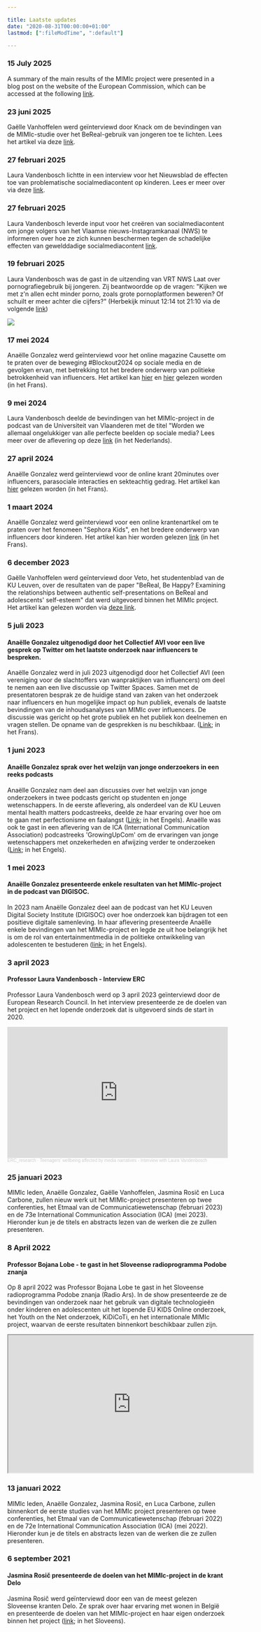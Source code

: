 ```yaml
---

title: Laatste updates
date: "2020-08-31T00:00:00+01:00"
lastmod: [":fileModTime", ":default"]

---
```


### 15 July 2025
A summary of the main results of the MIMIc project were presented in a blog post on the website of the European Commission, which can be accessed at the following [link](https://projects.research-and-innovation.ec.europa.eu/en/horizon-magazine/under-influence-how-digital-media-affects-teens).

### 23 juni 2025
Gaëlle Vanhoffelen werd geïnterviewd door Knack om de bevindingen van de MIMIc-studie over het BeReal-gebruik van jongeren toe te lichten. Lees het artikel via deze [link](https://www.knack.be/nieuws/technologie/bereal-in-vrije-val-wat-is-er-misgelopen-met-de-authentieke-sociale-media-app/).

### 27 februari 2025
Laura Vandenbosch lichtte in een interview voor het Nieuwsblad de effecten toe van problematische socialmediacontent op kinderen. Lees er meer over via deze [link](https://www.nieuwsblad.be/cnt/dmf20250227_93798586).

### 27 februari 2025
Laura Vandenbosch leverde input voor het creëren van socialmediacontent om jonge volgers van het Vlaamse nieuws-Instagramkanaal (NWS) te informeren over hoe ze zich kunnen beschermen tegen de schadelijke effecten van gewelddadige socialmediacontent [link](https://www.instagram.com/p/DGla2-eM-gb/?img_index=3&igsh=MXR4a2w3ZXhsemZuMA==).

### 19 februari 2025

Laura Vandenbosch was de gast in de uitzending van VRT NWS Laat over pornografiegebruik bij jongeren. Zij beantwoordde op de vragen: "Kijken we met z'n allen echt minder porno, zoals grote pornoplatformen beweren? Of schuilt er meer achter die cijfers?" (Herbekijk minuut 12:14 tot 21:10 via de volgende [link](https://www.vrt.be/vrtmax/a-z/vrt-nws-laat/2025/vrt-nws-laat-d20250219/))

![](/img/vrt.jpeg)

### 17 mei 2024

Anaëlle Gonzalez werd geïnterviewd voor het online magazine Causette om te praten over de beweging #Blockout2024 op sociale media en de gevolgen ervan, met betrekking tot het bredere onderwerp van politieke betrokkenheid van influencers. Het artikel kan [hier](https://www.causette.fr/societe/humeurs/le-mouvement-blockout2024-qui-appelle-a-bloquer-des-personnalites-ne-prenant-pas-position-pour-gaza-peut-il-vraiment-avoir-un-impact/) en [hier](https://www.instagram.com/p/C7EqcMHMjTY/?utm_source=ig_web_copy_link) gelezen worden (in het Frans).

### 9 mei 2024

Laura Vandenbosch deelde de bevindingen van het MIMIc-project in de podcast van de Universiteit van Vlaanderen met de titel "Worden we allemaal ongelukkiger van alle perfecte beelden op sociale media? Lees meer over de aflevering op deze [link](https://www.universiteitvanvlaanderen.be/podcast/worden-we-allemaal-ongelukkiger-van-al-die-perfecte-beelden-op-sociale-media) (in het Nederlands).

### 27 april 2024

Anaëlle Gonzalez werd geïnterviewd voor de online krant 20minutes over influencers, parasociale interacties en sekteachtig gedrag. Het artikel kan [hier](https://www.20minutes.fr/high-tech/by-the-web/4088072-20240427-tiktok-influenceurs-comme-ophenya-ligne-fine-entre-derive-sectaire-relation-parasociale) gelezen worden (in het Frans).

### 1 maart 2024

Anaëlle Gonzalez werd geïnterviewd voor een online krantenartikel om te praten over het fenomeen "Sephora Kids", en het bredere onderwerp van influencers door kinderen. Het artikel kan hier worden gelezen [link](https://www.dna.fr/magazine-lifestyle/2024/03/01/elles-ont-10-ans-et-veulent-du-retinol-les-sephora-kids-envahissent-tiktok) (in het Frans).

### 6 december 2023

Gaëlle Vanhoffelen werd geïnterviewd door Veto, het studentenblad van de KU Leuven, over de resultaten van de paper "BeReal, Be Happy? Examining the relationships between authentic self-presentations on BeReal and adolescents' self-esteem" dat werd uitgevoerd binnen het MIMIc project. Het artikel kan gelezen worden via [deze link](https://www.veto.be/onderzoek/onderzoeker-ku-leuven-vindt-verband-tussen-bereal-en-je-zelfbeeld-het-kan-jezelf-versterken-als-je-zoekende-bent/337266?fbclid=IwAR1w98Fvyj91bwks_LAZkd71GGishIwvm4o3oear-tOvT8tlOs8iKIgnBDY).

### 5 juli 2023

#### Anaëlle Gonzalez uitgenodigd door het Collectief AVI voor een live gesprek op Twitter om het laatste onderzoek naar influencers te bespreken.
Anaëlle Gonzalez werd in juli 2023 uitgenodigd door het Collectief AVI (een vereniging voor de slachtoffers van wanpraktijken van influencers) om deel te nemen aan een live discussie op Twitter Spaces. Samen met de presentatoren besprak ze de huidige stand van zaken van het onderzoek naar influencers en hun mogelijke impact op hun publiek, evenals de laatste bevindingen van de inhoudsanalyses van MIMIc over influencers. De discussie was gericht op het grote publiek en het publiek kon deelnemen en vragen stellen. De opname van de gesprekken is nu beschikbaar. ([Link](https://twitter.com/collectifAvi/status/1676674762641231878?s=20); in het Frans).

### 1 juni 2023

#### Anaëlle Gonzalez sprak over het welzijn van jonge onderzoekers in een reeks podcasts
Anaëlle Gonzalez nam deel aan discussies over het welzijn van jonge onderzoekers in twee podcasts gericht op studenten en jonge wetenschappers. In de eerste aflevering, als onderdeel van de KU Leuven mental health matters podcastreeks, deelde ze haar ervaring over hoe om te gaan met perfectionisme en faalangst ([Link](https://open.spotify.com/episode/4tHTgZXCxGqY4rGqky9tMJ?si=AhQdXNWkRn6LGtJ-FZnhnA); in het Engels). Anaëlle was ook te gast in een aflevering van de ICA (International Communication Association) podcastreeks 'GrowingUpCom' om de ervaringen van jonge wetenschappers met onzekerheden en afwijzing verder te onderzoeken ([Link](https://open.spotify.com/episode/1xSyTAKBoDGjWBbfP6ivo6?si=fee54b78db1d49a0); in het Engels).

### 1 mei 2023

#### Anaëlle Gonzalez presenteerde enkele resultaten van het MIMIc-project in de podcast van DIGISOC.
In 2023 nam Anaëlle Gonzalez deel aan de podcast van het KU Leuven Digital Society Institute (DIGISOC) over hoe onderzoek kan bijdragen tot een positieve digitale samenleving. In haar aflevering presenteerde Anaëlle enkele bevindingen van het MIMIc-project en legde ze uit hoe belangrijk het is om de rol van entertainmentmedia in de politieke ontwikkeling van adolescenten te bestuderen ([link](https://podcasters.spotify.com/pod/show/digisoc/episodes/Social-Media-and-the-Political-Self---Analle-Gonzalez-e27ek6m); in het Engels).

### 3 april 2023

#### Professor Laura Vandenbosch - Interview ERC
Professor Laura Vandenbosch werd op 3 april 2023 geïnterviewd door de European Research Council. In het interview presenteerde ze de doelen van het project en het lopende onderzoek dat is uitgevoerd sinds de start in 2020.

<iframe width="100%" height="300" scrolling="no" frameborder="no" allow="autoplay" src="https://w.soundcloud.com/player/?url=https%3A//api.soundcloud.com/tracks/1481849380&color=%23ff5500&auto_play=false&hide_related=false&show_comments=true&show_user=true&show_reposts=false&show_teaser=true&visual=true"></iframe><div style="font-size: 10px; color: #cccccc;line-break: anywhere;word-break: normal;overflow: hidden;white-space: nowrap;text-overflow: ellipsis; font-family: Interstate,Lucida Grande,Lucida Sans Unicode,Lucida Sans,Garuda,Verdana,Tahoma,sans-serif;font-weight: 100;"><a href="https://soundcloud.com/erc_research" title="ERC_research" target="_blank" style="color: #cccccc; text-decoration: none;">ERC_research</a> · <a href="https://soundcloud.com/erc_research/teenagers-wellbeing-affected-by-media-narratives-interview-with-laura-vandenbosch" title="Teenagers’ wellbeing affected by media narratives - Interview with Laura Vandenbosch" target="_blank" style="color: #cccccc; text-decoration: none;">Teenagers’ wellbeing affected by media narratives - Interview with Laura Vandenbosch</a></div>

### 25 januari 2023
MIMIc leden, Anaëlle Gonzalez, Gaëlle Vanhoffelen, Jasmina Rosič en Luca Carbone, zullen nieuw werk uit het MIMIc-project presenteren op twee conferenties, het Etmaal van de Communicatiewetenschap (februari 2023) en de 73e International Communication Association (ICA) (mei 2023). Hieronder kun je de titels en abstracts lezen van de werken die ze zullen presenteren.

### 8 April 2022

#### Professor Bojana Lobe - te gast in het Sloveense radioprogramma Podobe znanja
Op 8 april 2022 was Professor Bojana Lobe te gast in het Sloveense radioprogramma Podobe znanja (Radio Ars). In de show presenteerde ze de bevindingen van onderzoek naar het gebruik van digitale technologieën onder kinderen en adolescenten uit het lopende EU KIDS Online onderzoek, het Youth on the Net onderzoek, KiDiCoTi, en het internationale MIMIc project, waarvan de eerste resultaten binnenkort beschikbaar zullen zijn.

<html>
   <head>
      <title>HTML Video embed</title>
   </head>
   <body>
      <iframe width="560" height="315" src="https://ars.rtvslo.si/podkast/podobe-znanja/526/174862885"></iframe>
      </iframe>
   </body>
</html>

### 13 januari 2022
MIMIc leden, Anaëlle Gonzalez, Jasmina Rosič, en Luca Carbone, zullen binnenkort de eerste studies van het MIMIc project presenteren op twee conferenties, het Etmaal van de Communicatiewetenschap (februari 2022) en de 72e International Communication Association (ICA) (mei 2022). Hieronder kun je de titels en abstracts lezen van de werken die ze zullen presenteren.

### 6 september 2021

#### Jasmina Rosič presenteerde de doelen van het MIMIc-project in de krant Delo
Jasmina Rosič werd geïnterviewd door een van de meest gelezen Sloveense kranten Delo. Ze sprak over haar ervaring met wonen in België en presenteerde de doelen van het MIMIc-project en haar eigen onderzoek binnen het project ([link](https://www.delo.si/novice/znanoteh/mladostniki-so-slabo-raziskana-druzbena-skupina/); in het Sloveens).